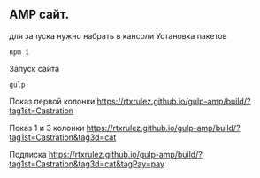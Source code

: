 ## AMP сайт.

для запуска нужно набрать в кансоли
Установка пакетов

```
npm i
```

Запуск сайта

```
gulp
```

Показ первой колонки
https://rtxrulez.github.io/gulp-amp/build/?tag1st=Castration

Показ 1 и 3 колонки
https://rtxrulez.github.io/gulp-amp/build/?tag1st=Castration&tag3d=cat

Подписка
https://rtxrulez.github.io/gulp-amp/build/?tag1st=Castration&tag3d=cat&tagPay=pay
